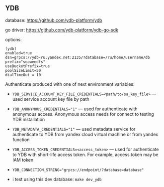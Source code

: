 ## YDB

database: https://github.com/ydb-platform/ydb

go driver: https://github.com/ydb-platform/ydb-go-sdk

options:

```
[ydb]
enabled=true
dsn=grpcs://ydb-ru.yandex.net:2135/?database=/ru/home/username/db
prefix="seaweedfs"
useBucketPrefix=true
poolSizeLimit=50
dialTimeOut = 10
```

Authenticate produced with one of next environment variables:
 * `YDB_SERVICE_ACCOUNT_KEY_FILE_CREDENTIALS=<path/to/sa_key_file>` — used service account key file by path
 * `YDB_ANONYMOUS_CREDENTIALS="1"` — used for authenticate with anonymous access. Anonymous access needs for connect to testing YDB installation
 * `YDB_METADATA_CREDENTIALS="1"` — used metadata service for authenticate to YDB from yandex cloud virtual machine or from yandex function
 * `YDB_ACCESS_TOKEN_CREDENTIALS=<access_token>` — used for authenticate to YDB with short-life access token. For example, access token may be IAM token
 * `YDB_CONNECTION_STRING="grpcs://endpoint/?database=database"`

 * i test using this dev database:
`make dev_ydb`
